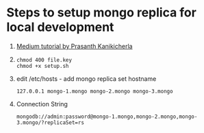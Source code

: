 # Steps to setup mongo replica for local development

1.  [Medium tutorial by Prasanth Kanikicherla](https://prashix.medium.com/setup-mongodb-replicaset-with-authentication-enabled-using-docker-compose-5edd2ad46a90)

2.  ```
    chmod 400 file.key
    chmod +x setup.sh
    ```

3.  edit /etc/hosts - add mongo replica set hostname

    ```
    127.0.0.1 mongo-1.mongo mongo-2.mongo mongo-3.mongo
    ```

4.  Connection String
    ```
    mongodb://admin:password@mongo-1.mongo,mongo-2.mongo,mongo-3.mongo/?replicaSet=rs
    ```
